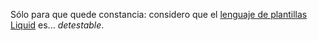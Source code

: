 ---
---
Sólo para que quede constancia: considero que el [lenguaje de plantillas Liquid](https://shopify.github.io/liquid/) es... *detestable*.
